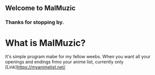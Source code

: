 ## Welcome to MalMuzic

### Thanks for stopping by.

# What is MalMuzic?

It's simple program mabe for my fellow weebs.
When you want all your openings and endings frmo your anime list, currently only [Link]https://myanimelist.net/
